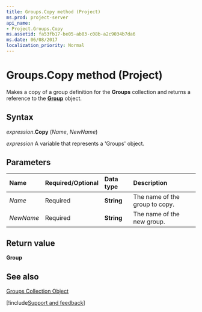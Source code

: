 ```yaml
---
title: Groups.Copy method (Project)
ms.prod: project-server
api_name:
- Project.Groups.Copy
ms.assetid: fa53fb17-be05-ab03-c08b-a2c9034b7da6
ms.date: 06/08/2017
localization_priority: Normal
---
```



# Groups.Copy method (Project)

Makes a copy of a group definition for the  **Groups** collection and returns a reference to the **[Group](Project.Group.md)** object.


## Syntax

_expression_.**Copy** (_Name_, _NewName_)

_expression_ A variable that represents a 'Groups' object.


## Parameters



|Name|Required/Optional|Data type|Description|
|:-----|:-----|:-----|:-----|
| _Name_|Required|**String**|The name of the group to copy.|
| _NewName_|Required|**String**|The name of the new group.|

## Return value

 **Group**


## See also


[Groups Collection Object](Project.groups.md)

[!include[Support and feedback](~/includes/feedback-boilerplate.md)]